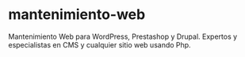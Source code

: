 # mantenimiento-web
Mantenimiento Web para WordPress, Prestashop y Drupal. Expertos y especialistas en CMS y cualquier sitio web usando Php.

